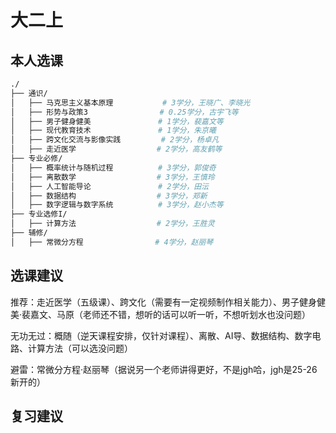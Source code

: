 # 大二上

## 本人选课
```bash
./
├── 通识/
│   ├── 马克思主义基本原理           # 3学分，王晓广、李晓光
│   ├── 形势与政策3                # 0.25学分，古宇飞等
│   ├── 男子健身健美               # 1学分，裴嘉文等
│   ├── 现代教育技术               # 1学分，朱京曦
│   ├── 跨文化交流与影像实践         # 2学分，杨卓凡
│   ├── 走近医学                  # 2学分，高友鹤等
├── 专业必修/
│   ├── 概率统计与随机过程          # 3学分，郭俊奇
│   ├── 离散数学                  # 3学分，王慎玲
│   ├── 人工智能导论               # 2学分，田沄
│   ├── 数据结构                  # 3学分，郑新
│   ├── 数字逻辑与数字系统          # 3学分，赵小杰等
├── 专业选修I/
│   ├── 计算方法                  # 2学分，王胜灵
├── 辅修/
│   ├── 常微分方程                # 4学分，赵丽琴
```

## 选课建议
推荐：走近医学（五级课）、跨文化（需要有一定视频制作相关能力）、男子健身健美·裴嘉文、马原（老师还不错，想听的话可以听一听，不想听划水也没问题）

无功无过：概随（逆天课程安排，仅针对课程）、离散、AI导、数据结构、数字电路、计算方法（可以选没问题）

避雷：常微分方程·赵丽琴（据说另一个老师讲得更好，不是jgh哈，jgh是25-26新开的）


## 复习建议
